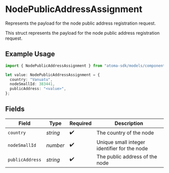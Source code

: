 # NodePublicAddressAssignment

Represents the payload for the node public address registration request.

This struct represents the payload for the node public address registration request.

## Example Usage

```typescript
import { NodePublicAddressAssignment } from "atoma-sdk/models/components";

let value: NodePublicAddressAssignment = {
  country: "Vanuatu",
  nodeSmallId: 383441,
  publicAddress: "<value>",
};
```

## Fields

| Field                                        | Type                                         | Required                                     | Description                                  |
| -------------------------------------------- | -------------------------------------------- | -------------------------------------------- | -------------------------------------------- |
| `country`                                    | *string*                                     | :heavy_check_mark:                           | The country of the node                      |
| `nodeSmallId`                                | *number*                                     | :heavy_check_mark:                           | Unique small integer identifier for the node |
| `publicAddress`                              | *string*                                     | :heavy_check_mark:                           | The public address of the node               |
